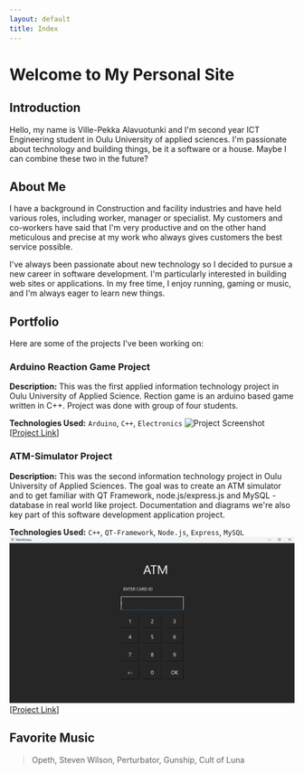 ```yaml
---
layout: default
title: Index
---
```


# Welcome to My Personal Site

## Introduction
Hello, my name is Ville-Pekka Alavuotunki and I'm second year ICT Engineering student in Oulu University of applied sciences. 
I'm passionate about technology and building things, be it a software or a house. Maybe I can combine these two in the future?

## About Me
I have a background in Construction and facility industries and have held various roles, including worker, manager or specialist. My customers and co-workers have said that I'm very productive and on the other hand meticulous and precise at my work who always gives customers the best service possible.  

I've always been passionate about new technology so I decided to pursue a new career in software development. I'm particularly interested in building web sites or applications. In my free time, I enjoy running, gaming or music, and I'm always eager to learn new things.

## Portfolio
Here are some of the projects I've been working on:

### Arduino Reaction Game Project
**Description:** This was the first applied information technology project in Oulu University of Applied Science. Rection game is an arduino based game written in C++. Project was done with group of four students.

**Technologies Used:** `Arduino`, `C++`, `Electronics`
![Project Screenshot](https://private-user-images.githubusercontent.com/184358285/376943587-60c151c1-cb1d-4948-8b73-1c4cf9a40512.jpg?jwt=eyJhbGciOiJIUzI1NiIsInR5cCI6IkpXVCJ9.eyJpc3MiOiJnaXRodWIuY29tIiwiYXVkIjoicmF3LmdpdGh1YnVzZXJjb250ZW50LmNvbSIsImtleSI6ImtleTUiLCJleHAiOjE3NDMxNDcxMzIsIm5iZiI6MTc0MzE0NjgzMiwicGF0aCI6Ii8xODQzNTgyODUvMzc2OTQzNTg3LTYwYzE1MWMxLWNiMWQtNDk0OC04YjczLTFjNGNmOWE0MDUxMi5qcGc_WC1BbXotQWxnb3JpdGhtPUFXUzQtSE1BQy1TSEEyNTYmWC1BbXotQ3JlZGVudGlhbD1BS0lBVkNPRFlMU0E1M1BRSzRaQSUyRjIwMjUwMzI4JTJGdXMtZWFzdC0xJTJGczMlMkZhd3M0X3JlcXVlc3QmWC1BbXotRGF0ZT0yMDI1MDMyOFQwNzI3MTJaJlgtQW16LUV4cGlyZXM9MzAwJlgtQW16LVNpZ25hdHVyZT00ZTAxN2ExOTY5MzQ4OGY3MWZjYmQ0MmQ3Yjc0ZWJiODEwN2VkZGJkZTdmYTVkZmRhOWVkY2U4ZmNmNTI2NDBjJlgtQW16LVNpZ25lZEhlYWRlcnM9aG9zdCJ9.5ybPGSuD7VlI9qwUCfy3IIZA9Wpo62n5VEuZi10Gkhw)
[[Project Link](https://github.com/alavuvi/Arduino-ReactionGame)]

### ATM-Simulator Project
**Description:** This was the second information technology project in Oulu University of Applied Sciences. The goal was to create an ATM simulator and to get familiar with QT Framework, node.js/express.js and MySQL -database in real world like project. Documentation and diagrams we're also key part of this software development application project.

**Technologies Used:** `C++`, `QT-Framework`, `Node.js`, `Express`, `MySQL`
![Project Screenshot](images/atm-simulator.png)
[[Project Link](https://github.com/alavuvi/atm-simulator-project)]

## Favorite Music
> Opeth, Steven Wilson, Perturbator, Gunship, Cult of Luna